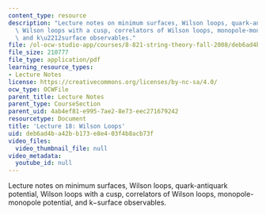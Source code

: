 ```yaml
---
content_type: resource
description: "Lecture notes on minimum surfaces, Wilson loops, quark-antiquark potential,\
  \ Wilson loops with a cusp, correlators of Wilson loops, monopole-monopole potential,\
  \ and k\u2212surface observables."
file: /ol-ocw-studio-app/courses/8-821-string-theory-fall-2008/deb6ad4ba42bb173e8e403f4b8acb73f_lecture18.pdf
file_size: 210777
file_type: application/pdf
learning_resource_types:
- Lecture Notes
license: https://creativecommons.org/licenses/by-nc-sa/4.0/
ocw_type: OCWFile
parent_title: Lecture Notes
parent_type: CourseSection
parent_uid: 4ab4ef81-e995-7ae2-8e73-eec271679242
resourcetype: Document
title: 'Lecture 18: Wilson Loops'
uid: deb6ad4b-a42b-b173-e8e4-03f4b8acb73f
video_files:
  video_thumbnail_file: null
video_metadata:
  youtube_id: null
---
```

Lecture notes on minimum surfaces, Wilson loops, quark-antiquark potential, Wilson loops with a cusp, correlators of Wilson loops, monopole-monopole potential, and k−surface observables.